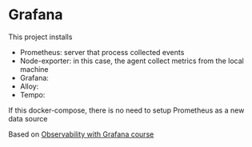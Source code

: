 # Grafana

This project installs

- Prometheus: server that process collected events
- Node-exporter: in this case, the agent collect metrics from the local machine
- Grafana: 
- Alloy:
- Tempo:

If this docker-compose, there is no need to setup Prometheus as a new data source

Based on [Observability with Grafana course](https://www.udemy.com/course/grafana-graphite-and-statsd-visualize-metrics)
